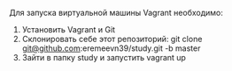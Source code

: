 Для запуска виртуальной машины Vagrant необходимо:
1) Установить Vagrant и Git
2) Склонировать себе этот репозиторий:
git clone git@github.com:eremeevn39/study.git -b master
3) Зайти в папку study и запустить vagrant up

